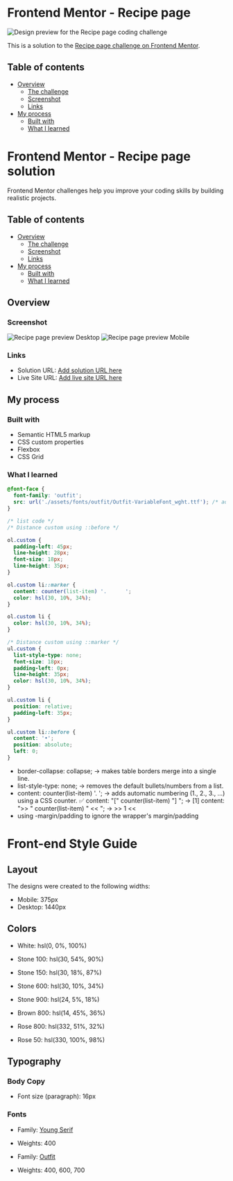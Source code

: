 # Frontend Mentor - Recipe page

![Design preview for the Recipe page coding challenge](./preview.jpg)

This is a solution to the [Recipe page challenge on Frontend Mentor](https://www.frontendmentor.io/challenges/recipe-page-KiTsR8QQKm).

## Table of contents

- [Overview](#overview)
  - [The challenge](#the-challenge)
  - [Screenshot](#screenshot)
  - [Links](#links)
- [My process](#my-process)
  - [Built with](#built-with)
  - [What I learned](#what-i-learned)

# Frontend Mentor - Recipe page solution

Frontend Mentor challenges help you improve your coding skills by building realistic projects.

## Table of contents

- [Overview](#overview)
  - [The challenge](#the-challenge)
  - [Screenshot](#screenshot)
  - [Links](#links)
- [My process](#my-process)
  - [Built with](#built-with)
  - [What I learned](#what-i-learned)

## Overview

### Screenshot

![Recipe page preview Desktop](./assets/images/Screenshot-Desktop.png)
![Recipe page preview Mobile](./assets/images/Screenshot-Mobile.png)

### Links

- Solution URL: [Add solution URL here](https://github.com/Hary300/Recipe-page)
- Live Site URL: [Add live site URL here](https://hary300.github.io/Recipe-page/)

## My process

### Built with

- Semantic HTML5 markup
- CSS custom properties
- Flexbox
- CSS Grid

### What I learned

```css
@font-face {
  font-family: 'outfit';
  src: url('./assets/fonts/outfit/Outfit-VariableFont_wght.ttf'); /* adding an internal custom font */
}

/* list code */
/* Distance custom using ::before */

ol.custom {
  padding-left: 45px;
  line-height: 28px;
  font-size: 18px;
  line-height: 35px;
}

ol.custom li::marker {
  content: counter(list-item) '.      ';
  color: hsl(30, 10%, 34%);
}

ol.custom li {
  color: hsl(30, 10%, 34%);
}

/* Distance custom using ::marker */
ul.custom {
  list-style-type: none;
  font-size: 18px;
  padding-left: 0px;
  line-height: 35px;
  color: hsl(30, 10%, 34%);
}

ul.custom li {
  position: relative;
  padding-left: 35px;
}

ul.custom li::before {
  content: '•';
  position: absolute;
  left: 0;
}
```

- border-collapse: collapse; → makes table borders merge into a single line.
- list-style-type: none; → removes the default bullets/numbers from a list.
- content: counter(list-item) '. '; → adds automatic numbering (1., 2., 3., …) using a CSS counter. ✅
  content: "[" counter(list-item) "] "; → [1]
  content: ">> " counter(list-item) " << "; → >> 1 <<
- using -margin/padding to ignore the wrapper's margin/padding

# Front-end Style Guide

## Layout

The designs were created to the following widths:

- Mobile: 375px
- Desktop: 1440px

## Colors

- White: hsl(0, 0%, 100%)

- Stone 100: hsl(30, 54%, 90%)
- Stone 150: hsl(30, 18%, 87%)
- Stone 600: hsl(30, 10%, 34%)
- Stone 900: hsl(24, 5%, 18%)

- Brown 800: hsl(14, 45%, 36%)

- Rose 800: hsl(332, 51%, 32%)
- Rose 50: hsl(330, 100%, 98%)

## Typography

### Body Copy

- Font size (paragraph): 16px

### Fonts

- Family: [Young Serif](https://fonts.google.com/specimen/Young+Serif)
- Weights: 400

- Family: [Outfit](https://fonts.google.com/specimen/Outfit)
- Weights: 400, 600, 700
